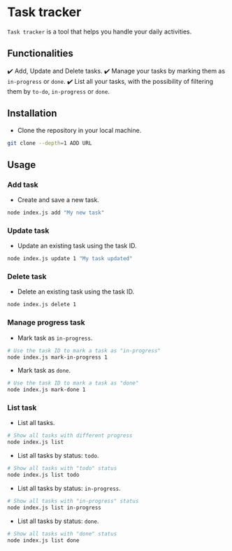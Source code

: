 # Task tracker
`Task tracker` is a tool that helps you handle your daily activities.

## Functionalities
✔️ Add, Update and Delete tasks.
✔️ Manage your tasks by marking them as `in-progress` or `done`.
✔️ List all your tasks, with the possibility of filtering them by `to-do`, `in-progress` or `done`.

## Installation
 - Clone the repository in your local machine.
```bash
git clone --depth=1 ADD URL
```

## Usage
### Add task
- Create and save a new task.
```bash
node index.js add "My new task"
```

### Update task
- Update an existing task using the task ID.
```bash
node index.js update 1 "My task updated"
```

### Delete task
- Delete an existing task using the task ID.
```bash
node index.js delete 1
```

### Manage progress task
- Mark task as `in-progress`.
```bash
# Use the task ID to mark a task as "in-progress"
node index.js mark-in-progress 1
```
- Mark task as `done`.
```bash
# Use the task ID to mark a task as "done"
node index.js mark-done 1
```
### List task
- List all tasks.
```bash
# Show all tasks with different progress
node index.js list
```

- List all tasks by status: `todo`.
```bash
# Show all tasks with "todo" status
node index.js list todo
```

- List all tasks by status: `in-progress`.
```bash
# Show all tasks with "in-progress" status
node index.js list in-progress
```

- List all tasks by status: `done`.
```bash
# Show all tasks with "done" status
node index.js list done
```